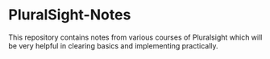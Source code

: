 # PluralSight-Notes
This repository contains notes from various courses of Pluralsight which will be very helpful in clearing basics and implementing practically.
